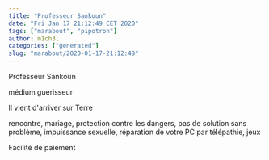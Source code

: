 ```yaml
---
title: "Professeur Sankoun"
date: "Fri Jan 17 21:12:49 CET 2020"
tags: ["marabout", "pipotron"]
author: m1ch3l
categories: ["generated"]
slug: "marabout/2020-01-17-21:12:49"
---
```


Professeur Sankoun

médium guerisseur

Il vient d'arriver sur Terre

rencontre, mariage, protection contre les dangers, pas de solution sans problème, impuissance sexuelle, réparation de votre PC par télépathie, jeux

Facilité de paiement
